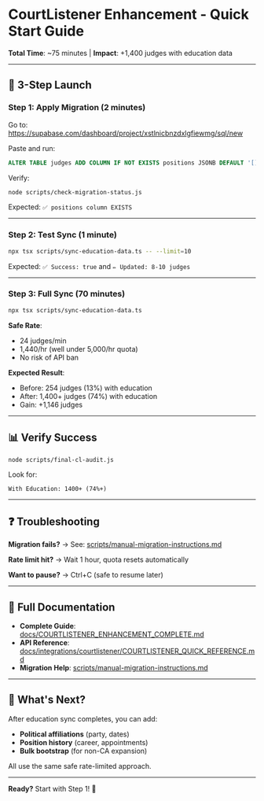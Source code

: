 # CourtListener Enhancement - Quick Start Guide

**Total Time**: ~75 minutes | **Impact**: +1,400 judges with education data

---

## 🚀 3-Step Launch

### Step 1: Apply Migration (2 minutes)

Go to: https://supabase.com/dashboard/project/xstlnicbnzdxlgfiewmg/sql/new

Paste and run:

```sql
ALTER TABLE judges ADD COLUMN IF NOT EXISTS positions JSONB DEFAULT '[]'::jsonb;
```

Verify:

```bash
node scripts/check-migration-status.js
```

Expected: `✅ positions column EXISTS`

---

### Step 2: Test Sync (1 minute)

```bash
npx tsx scripts/sync-education-data.ts -- --limit=10
```

Expected: `✅ Success: true` and `✏️ Updated: 8-10 judges`

---

### Step 3: Full Sync (70 minutes)

```bash
npx tsx scripts/sync-education-data.ts
```

**Safe Rate**:

- 24 judges/min
- 1,440/hr (well under 5,000/hr quota)
- No risk of API ban

**Expected Result**:

- Before: 254 judges (13%) with education
- After: 1,400+ judges (74%) with education
- Gain: +1,146 judges

---

## 📊 Verify Success

```bash
node scripts/final-cl-audit.js
```

Look for:

```
With Education: 1400+ (74%+)
```

---

## ❓ Troubleshooting

**Migration fails?**
→ See: [scripts/manual-migration-instructions.md](scripts/manual-migration-instructions.md)

**Rate limit hit?**
→ Wait 1 hour, quota resets automatically

**Want to pause?**
→ Ctrl+C (safe to resume later)

---

## 📖 Full Documentation

- **Complete Guide**: [docs/COURTLISTENER_ENHANCEMENT_COMPLETE.md](docs/COURTLISTENER_ENHANCEMENT_COMPLETE.md)
- **API Reference**: [docs/integrations/courtlistener/COURTLISTENER_QUICK_REFERENCE.md](docs/integrations/courtlistener/COURTLISTENER_QUICK_REFERENCE.md)
- **Migration Help**: [scripts/manual-migration-instructions.md](scripts/manual-migration-instructions.md)

---

## 🎯 What's Next?

After education sync completes, you can add:

- **Political affiliations** (party, dates)
- **Position history** (career, appointments)
- **Bulk bootstrap** (for non-CA expansion)

All use the same safe rate-limited approach.

---

**Ready?** Start with Step 1! 🚀
